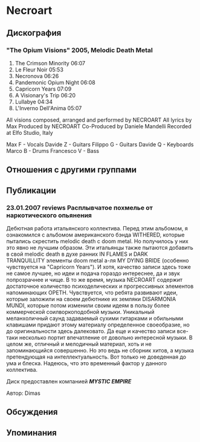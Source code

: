# Necroart



## Дискография

### "The Opium Visions" 2005, Melodic Death Metal

1. The Crimson Minority 06:07  
2. Le Fleur Noir 05:53  
3. Necronova 06:26  
4. Pandemonic Opium Night 06:08  
5. Capricorn Years 07:09  
6. A Visionary's Trip 06:20  
7. Lullabye 04:34  
8. L'Inverno Dell'Anima 05:07 


All visions composed, arranged and performed by NECROART
All lyrics by Max
Produced by NECROART
Co-Produced by Daniele Mandelli
Recorded at Elfo Studio, Italy

Max F - Vocals
Davide Z - Guitars
Filippo G - Guitars
Davide Q - Keyboards
Marco B - Drums
Francesco V - Bass


## Отношения с другими группами


## Публикации

### 23.01.2007 reviews Расплывчатое похмелье от наркотического опьянения

<P>Дебютная работа итальянского коллектива. Перед этим альбомом, я ознакомился с альбомом американского&nbsp;бэнда WITHERED, которые пытались скрестить melodic death с doom metal. Но получилось у них это явно не лучшим образом. Эти итальянцы также пытаются добавить в свой melodic death в духе&nbsp;ранних IN FLAMES и DARK TRANQUILLITY&nbsp;элементы doom metal а-ля MY DYING BRIDE (особенно чувствуется на "Capricorn Years"). И хотя, качество записи здесь тоже не самое лучшее, но идеи и подача гораздо интереснее, да и звук попрозрачнее и чище. В то же время, музыка NECROART содержит достаточное количество психоделических и прогрессивных&nbsp;элементов напоминающих OPETH. Чувствуется, что ребята развивают идеи, которые заложили на своем дебютнике их земляки DISARMONIA MUNDI, которые потом изменили своим идеям в пользу более коммерческой соилворкоподобной музыки. Уникальный меланхоличный саунд задаваемый сухими гитарками и обильными клавишами придают этому материалу определенное своеобразие, но до оригинальности здесь далековато. Да еще и качество записи все-таки несколько портит впечатление от довольно интересной музыки. В целом же, отличный и мелодичный материал, хоть и не запоминающийся совершенно. Но это ведь не сборник хитов, а музыка претендующая на интеллектуальность. Вот только не доведенная до ума и блеска. Надеюсь, что это временный фактор у данного коллектива.</P>
<P>Диск предоставлен компанией <STRONG><EM>MYSTIC EMPIRE</EM></STRONG></P>
Автор: Dimas


## Обсуждения


## Упоминания

